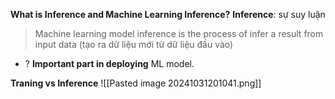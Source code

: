 **What is Inference and Machine Learning Inference?**
**Inference**: sự suy luận
> Machine learning model inference is the process of infer a result from input data (tạo ra dữ liệu mới từ dữ liệu đầu vào)
+ ? **Important part in deploying** ML model.

**Traning vs Inference**
![[Pasted image 20241031201041.png]]
